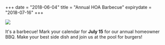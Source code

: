 +++
date = "2018-06-04"
title = "Annual HOA Barbecue"
expirydate = "2018-07-16"
+++

<img src="/img/barbecue.jpg" style="margin-left: auto; margin-right: auto; display: block; max-width: 100%;" />

It's a barbecue! Mark your calendar for **July 15** for our annual homeowner BBQ. Make your best side dish and join us at the pool for burgers!

